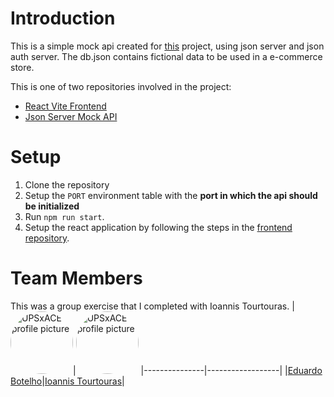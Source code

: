 # Introduction
This is a simple mock api created for [this](https://github.com/UPSxACE/ironhack-ecommerce-vite) project, using json server and json auth server. The db.json contains fictional data to be used in a e-commerce store.

This is one of two repositories involved in the project:
- [React Vite Frontend](https://github.com/UPSxACE/ironhack-ecommerce-vite)
- [Json Server Mock API](https://github.com/UPSxACE/ironhack-ecommerce-mockapi)

# Setup
1. Clone the repository
2. Setup the `PORT` environment table with the __port in which the api should be initialized__
3. Run `npm run start`.
4. Setup the react application by following the steps in the [frontend repository](https://github.com/UPSxACE/ironhack-ecommerce-vite).

# Team Members
This was a group exercise that I completed with Ioannis Tourtouras.
|<img alt="UPSxACE profile picture" src="https://avatars.githubusercontent.com/u/69174687?v=4" width="100px" height="100px" style="border-radius:100%">|<img alt="UPSxACE profile picture" src="https://avatars.githubusercontent.com/u/61120706?v=4" width="100px" height="100px" style="border-radius:100%">
|---------------|------------------|
|[Eduardo Botelho](https://github.com/UPSxACE)|[Ioannis Tourtouras](https://github.com/ioannistourtouras)|